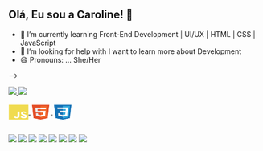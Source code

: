 ## Olá, Eu sou a Caroline! 👋



- 🌱 I’m currently learning  Front-End Development | UI/UX | HTML | CSS | JavaScript
- 🤔 I’m looking for help with I want to learn more about Development
- 😄 Pronouns: ... She/Her

-->
<div>
<a href=http://github.com/carolharvelle">
<img  height="180em" src=http://github-readme-stats.vercel.app/api?username=carolharvelle&show_icons=true&theme=tokyonight&include_all_commits-true&count_private=true"/>
<img  height="180em" src=https://github-readme-stats.vercel.app/api/top-langs/?username=carolharvelle&layout=compact&langs_count=168theme=dracula"/>
</div>


<div style="display: inline_block"><br>
  <img align="center" alt="Rafa-Js" height="30" width="40" src="https://raw.githubusercontent.com/devicons/devicon/master/icons/javascript/javascript-plain.svg">
  <img align="center" alt="Rafa-HTML" height="30" width="40" src="https://raw.githubusercontent.com/devicons/devicon/master/icons/html5/html5-original.svg">
  <img align="center" alt="Rafa-CSS" height="30" width="40" src="https://raw.githubusercontent.com/devicons/devicon/master/icons/css3/css3-original.svg">
  
  
 
</div>

  
  ##
 
<div> 
 
  <a href="https://instagram.com/CarolHarvelle" target="_blank"><img src="https://img.shields.io/badge/-Instagram-%23E4405F?style=for-the-badge&logo=instagram&logoColor=white" target="_blank"></a>
  <a href = "mailto:Caroline.cps009@gmail.com"><img src="https://img.shields.io/badge/-Gmail-%23333?style=for-the-badge&logo=gmail&logoColor=white" target="_blank"></a>
  <a href="https://www.linkedin.com/in/jcaroliner" target="_blank"><img src="https://img.shields.io/badge/-LinkedIn-%230077B5?style=for-the-badge&logo=linkedin&logoColor=white" target="_blank"></a> 
    <a href="https://wa.me/5519989453167" target="_blank"><img src="https://img.shields.io/badge/WhatsApp-25D366?style=for-the-badge&logo=whatsapp&logoColor=white
" target="_blank"></a>
<a href="https://gopher-clarinet-rzxp.squarespace.com/" target="_blank"><img src="https://img.shields.io/badge/website-000000?style=for-the-badge&logo=About.me&logoColor=white" target="_blank"></a>
<a href="https://wa.me/5519989453167." target="_blank"><img src="https://img.shields.io/badge/WhatsApp-25D366?style=for-the-badge&logo=whatsapp&logoColor=white" target="_blank"></a>
<a href="https://www.facebook.com/carolharvelle" target="_blank"><img src="https://img.shields.io/badge/Facebook-1877F2?style=for-the-badge&logo=facebook&logoColor=white" target="_blank"></a>
<a href="https://x.com/Carolinecation" target="_blank"><img src="https://img.shields.io/badge/Twitter-1DA1F2?style=for-the-badge&logo=twitter&logoColor=white" target="_blank"></a>
  
